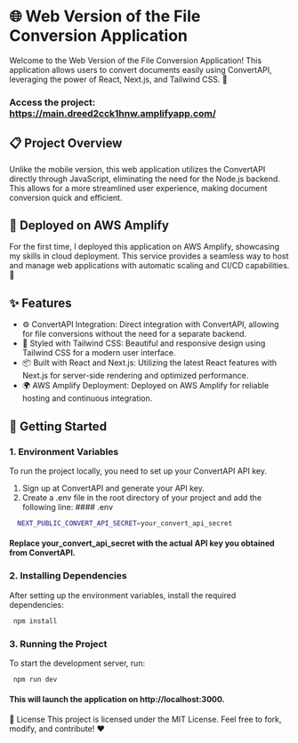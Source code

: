 # 🌐 Web Version of the File Conversion Application
Welcome to the Web Version of the File Conversion Application! This application allows users to convert documents easily using ConvertAPI, leveraging the power of React, Next.js, and Tailwind CSS. 🚀

### Access the project: https://main.dreed2cck1hnw.amplifyapp.com/

## 📋 Project Overview
Unlike the mobile version, this web application utilizes the ConvertAPI directly through JavaScript, eliminating the need for the Node.js backend. This allows for a more streamlined user experience, making document conversion quick and efficient.

## 🚀 Deployed on AWS Amplify
For the first time, I deployed this application on AWS Amplify, showcasing my skills in cloud deployment. This service provides a seamless way to host and manage web applications with automatic scaling and CI/CD capabilities. 🎉

## ✨ Features
- ⚙️ ConvertAPI Integration: Direct integration with ConvertAPI, allowing for file conversions without the need for a separate backend.
- 🎨 Styled with Tailwind CSS: Beautiful and responsive design using Tailwind CSS for a modern user interface.
- 📦 Built with React and Next.js: Utilizing the latest React features with Next.js for server-side rendering and optimized performance.
- 🌍 AWS Amplify Deployment: Deployed on AWS Amplify for reliable hosting and continuous integration.

## 🔑 Getting Started

### 1. Environment Variables
To run the project locally, you need to set up your ConvertAPI API key.

1. Sign up at ConvertAPI and generate your API key.
2. Create a .env file in the root directory of your project and add the following line: #### .env
```bash
  NEXT_PUBLIC_CONVERT_API_SECRET=your_convert_api_secret
```
#### Replace your_convert_api_secret with the actual API key you obtained from ConvertAPI.

### 2. Installing Dependencies
After setting up the environment variables, install the required dependencies:

```bash
 npm install
```

### 3. Running the Project
To start the development server, run:
```bash
 npm run dev
```
#### This will launch the application on http://localhost:3000.

📄 License
This project is licensed under the MIT License. Feel free to fork, modify, and contribute! ❤️

